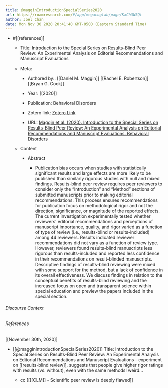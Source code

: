 ```yaml
---
title: @magginIntroductionSpecialSeries2020
url: https://roamresearch.com/#/app/megacoglab/page/KxCh3WSQt
author: Joel Chan
date: Mon Nov 30 2020 20:41:40 GMT-0500 (Eastern Standard Time)
---
```


- #[[references]]

    - Title: Introduction to the Special Series on Results-Blind Peer Review: An Experimental Analysis on Editorial Recommendations and Manuscript Evaluations

    - Meta:

        - Authored by:: [[Daniel M. Maggin]] [[Rachel E. Robertson]] [[Bryan G. Cook]]

        - Year: [[2020]]

        - Publication: Behavioral Disorders

        - Zotero link: [Zotero Link](zotero://select/items/1_RL6AF5WK)

        - URL: [Maggin et al. (2020). Introduction to the Special Series on Results-Blind Peer Review: An Experimental Analysis on Editorial Recommendations and Manuscript Evaluations. Behavioral Disorders](https://doi.org/10.1177/0198742920936619)

    - Content

        - Abstract

            - Publication bias occurs when studies with statistically significant results and large effects are more likely to be published than similarly rigorous studies with null and mixed findings. Results-blind peer review requires peer reviewers to consider only the “Introduction” and “Method” sections of submitted manuscripts prior to making editorial recommendations. This process ensures recommendations for publication focus on methodological rigor and not the direction, significance, or magnitude of the reported effects. The current investigation experimentally tested whether reviewers’ editorial recommendations and perceptions of manuscript importance, quality, and rigor varied as a function of type of review (i.e., results-blind or results-included) among 44 reviewers. Results indicated reviewer recommendations did not vary as a function of review type. However, reviewers found results-blind manuscripts less rigorous than results-included and reported less confidence in their recommendations on result-blinded manuscripts. Descriptive findings of results-blind reviewing were mixed with some support for the method, but a lack of confidence in its overall effectiveness. We discuss findings in relation to the conceptual benefits of results-blind reviewing and the increased focus on open and transparent science within special education and preview the papers included in the special section.

###### Discourse Context



###### References

[[November 30th, 2020]]

- [[@magginIntroductionSpecialSeries2020]] Title: Introduction to the Special Series on Results-Blind Peer Review: An Experimental Analysis on Editorial Recommendations and Manuscript Evaluations - experiment on [[results-blind review]], suggests that people give higher rigor ratings with results (vs. without), even with the same methods! weird...

    - cc [[[[CLM]] - Scientific peer review is deeply flawed]]
